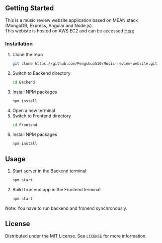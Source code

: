 ## Getting Started

This is a music review website application based on MEAN stack (MongoDB, Express, Angular and Node.js).<br />
This webiste is hosted on AWS EC2 and can be accessed [Here](http://3.89.125.155:4200/)

### Installation

1. Clone the repo
   ```sh
   git clone https://github.com/Pengshuo510/Music-review-website.git
   ```
2. Switch to Backend directory
   ```sh
   cd Backend
   ```
3. Install NPM packages
   ```sh
   npm install
   ```
4. Open a new terminal <br />
5. Switch to Frontend directory
   ```sh
   cd Frontend
   ```
6. Install NPM packages
   ```sh
   npm install
   ```
   
<!-- USAGE EXAMPLES -->
## Usage

1. Start server in the Backend terminal
   ```sh
   npm start
   ```
2. Build frontend app in the Frontend terminal 
   ```sh
   npm start
   ```
Note: You have to run backend and fronend synchronously.

<!-- LICENSE -->
## License

Distributed under the MIT License. See `LICENSE` for more information.
